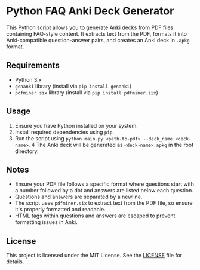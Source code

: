 # Python FAQ Anki Deck Generator

This Python script allows you to generate Anki decks from PDF files containing FAQ-style content. It extracts text from the PDF, formats it into Anki-compatible question-answer pairs, and creates an Anki deck in `.apkg` format.

## Requirements

- Python 3.x
- `genanki` library (install via `pip install genanki`)
- `pdfminer.six` library (install via `pip install pdfminer.six`)

## Usage

1. Ensure you have Python installed on your system.
2. Install required dependencies using `pip`.
3. Run the script using `python main.py <path-to-pdf> --deck_name <deck-name>`.
4 The Anki deck will be generated as `<deck-name>.apkg` in the root directory.

## Notes

- Ensure your PDF file follows a specific format where questions start with a number followed by a dot and answers are listed below each question.
- Questions and answers are separated by a newline.
- The script uses `pdfminer.six` to extract text from the PDF file, so ensure it's properly formatted and readable.
- HTML tags within questions and answers are escaped to prevent formatting issues in Anki.

## License

This project is licensed under the MIT License. See the [LICENSE](LICENSE) file for details.

